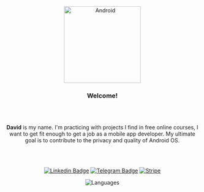 <div align="center">
<img alt="Android" width="200" height="200" src="https://media.giphy.com/media/Y4bzv6DYbYzy8jDnoW/giphy.gif"/>

<h3>Welcome!</h3>
<br></br>
  
<p>
  <strong>David</strong> is my name.
I'm practicing with projects I find in free online courses, I want to get fit enough to get a job as a mobile app developer.
My ultimate goal is to contribute to the privacy and quality of Android OS.
</p>

<br></br>


[![Linkedin Badge](https://img.shields.io/badge/-LinkedIn-0a66c2?style=flat-square&logo=Linkedin&logoColor=white)](https://linkedin.com/in/david-porto)
[![Telegram Badge](https://img.shields.io/badge/-Telegram-0088cc?style=flat-square&logo=Telegram&logoColor=white)](https://t.me/deates)
[![Stripe](https://img.shields.io/badge/-Stripe-635bff?style=flat-square&logo=Stripe&logoColor=white)](https://buy.stripe.com/cN23ecf2J0J6gOk145)

![Languages](https://github-readme-stats.vercel.app/api/top-langs/?username=androidavid&theme=white)
</div>



